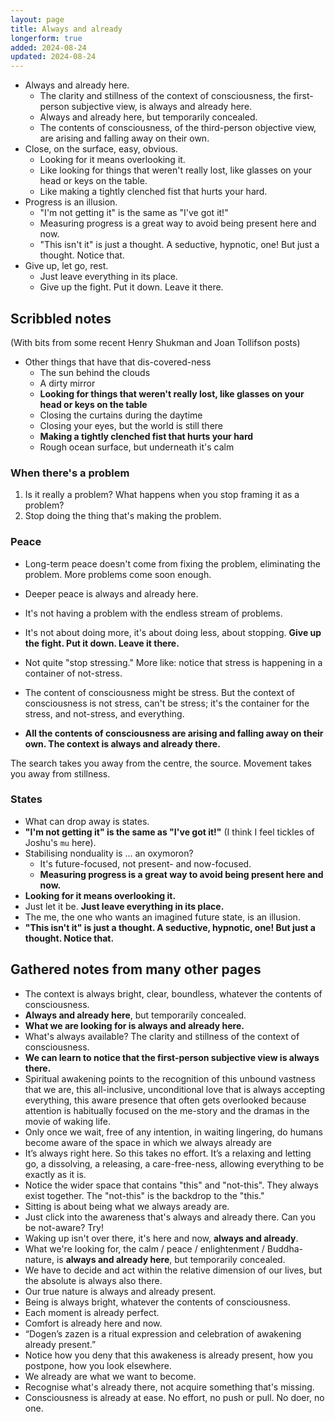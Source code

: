 ```yaml
---
layout: page
title: Always and already
longerform: true
added: 2024-08-24
updated: 2024-08-24
---
```


- Always and already here.
    - The clarity and stillness of the context of consciousness, the first-person subjective view, is always and already here.
    - Always and already here, but temporarily concealed.
    - The contents of consciousness, of the third-person objective view, are arising and falling away on their own.
- Close, on the surface, easy, obvious.
    - Looking for it means overlooking it.
    - Like looking for things that weren't really lost, like glasses on your head or keys on the table.
    - Like making a tightly clenched fist that hurts your hard.
- Progress is an illusion.
    - "I'm not getting it" is the same as "I've got it!" 
    - Measuring progress is a great way to avoid being present here and now.
    - "This isn't it" is just a thought. A seductive, hypnotic, one! But just a thought. Notice that.
- Give up, let go, rest.
    - Just leave everything in its place.
    - Give up the fight. Put it down. Leave it there.

## Scribbled notes

(With bits from some recent Henry Shukman and Joan Tollifson posts)

- Other things that have that dis-covered-ness
    - The sun behind the clouds
    - A dirty mirror
    - **Looking for things that weren't really lost, like glasses on your head or keys on the table**
    - Closing the curtains during the daytime
    - Closing your eyes, but the world is still there
    - **Making a tightly clenched fist that hurts your hard**
    - Rough ocean surface, but underneath it's calm

### When there's a problem

1. Is it really a problem? What happens when you stop framing it as a problem?
2. Stop doing the thing that's making the problem.

### Peace

- Long-term peace doesn't come from fixing the problem, eliminating the problem. More problems come soon enough.
- Deeper peace is always and already here.
- It's not having a problem with the endless stream of problems.

- It's not about doing more, it's about doing less, about stopping. **Give up the fight. Put it down. Leave it there.**
- Not quite "stop stressing." More like: notice that stress is happening in a container of not-stress.
- The content of consciousness might be stress. But the context of consciousness is not stress, can't be stress; it's the container for the stress, and not-stress, and everything.
- **All the contents of consciousness are arising and falling away on their own. The context is always and already there.**

The search takes you away from the centre, the source. Movement takes you away from stillness.

### States

- What can drop away is states.
- **"I'm not getting it" is the same as "I've got it!"** (I think I feel tickles of Joshu's `mu` here).
- Stabilising nonduality is ... an oxymoron?
    - It's future-focused, not present- and now-focused.
    - **Measuring progress is a great way to avoid being present here and now.**
- **Looking for it means overlooking it.**
- Just let it be. **Just leave everything in its place.**
- The me, the one who wants an imagined future state, is an illusion.
- **"This isn't it" is just a thought. A seductive, hypnotic, one! But just a thought. Notice that.**

## Gathered notes from many other pages

- The context is always bright, clear, boundless, whatever the contents of consciousness.
- **Always and already here**, but temporarily concealed.
- **What we are looking for is always and already here.**
- What's always available? The clarity and stillness of the context of consciousness.
- **We can learn to notice that the first-person subjective view is always there.**
- Spiritual awakening points to the recognition of this unbound vastness that we are, this all-inclusive, unconditional love that is always accepting everything, this aware presence that often gets overlooked because attention is habitually focused on the me-story and the dramas in the movie of waking life.
- Only once we wait, free of any intention, in waiting lingering, do humans become aware of the space in which we always already are
- It’s always right here. So this takes no effort. It’s a relaxing and letting go, a dissolving, a releasing, a care-free-ness, allowing everything to be exactly as it is. 
- Notice the wider space that contains "this" and "not-this". They always exist together. The "not-this" is the backdrop to the "this."
- Sitting is about being what we always aready are.
- Just click into the awareness that's always and already there. Can you be not-aware? Try!
- Waking up isn't over there, it's here and now, **always and already**.
- What we're looking for, the calm / peace / enlightenment / Buddha-nature, is **always and already here**, but temporarily concealed.
- We have to decide and act within the relative dimension of our lives, but the absolute is always also there.
- Our true nature is always and already present.
- Being is always bright, whatever the contents of consciousness.
- Each moment is already perfect.
- Comfort is already here and now.
- “Dogen’s zazen is a ritual expression and celebration of awakening already present.”
- Notice how you deny that this awakeness is already present, how you postpone, how you look elsewhere.
- We already are what we want to become.
- Recognise what's already there, not acquire something that's missing.
- Consciousness is already at ease. No effort, no push or pull. No doer, no one.
